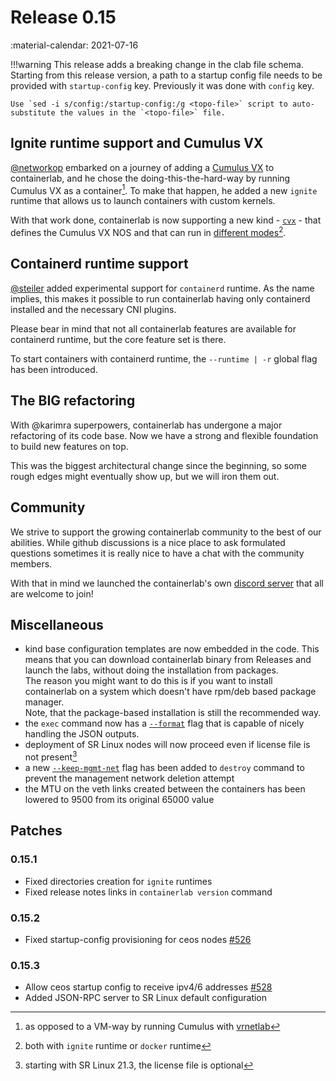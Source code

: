 # Release 0.15
:material-calendar: 2021-07-16

!!!warning
    This release adds a breaking change in the clab file schema. Starting from this release version, a path to a startup config file needs to be provided with `startup-config` key. Previously it was done with `config` key.  
    
    Use `sed -i s/config:/startup-config:/g <topo-file>` script to auto-substitute the values in the `<topo-file>` file.

## Ignite runtime support and Cumulus VX
[@networkop](https://github.com/networkop) embarked on a journey of adding a [Cumulus VX](../manual/kinds/cvx.md) to containerlab, and he chose the doing-this-the-hard-way by running Cumulus VX as a container[^1]. To make that happen, he added a new `ignite` runtime that allows us to launch containers with custom kernels.

With that work done, containerlab is now supporting a new kind - [`cvx`](../manual/kinds/cvx.md) - that defines the Cumulus VX NOS and that can run in [different modes](../manual/kinds/cvx.md#mode-of-operation)[^2].

## Containerd runtime support
[@steiler](https://github.com/steiler) added experimental support for `containerd` runtime. As the name implies, this makes it possible to run containerlab having only containerd installed and the necessary CNI plugins.

Please bear in mind that not all containerlab features are available for containerd runtime, but the core feature set is there.

To start containers with containerd runtime, the `--runtime | -r` global flag has been introduced.

## The BIG refactoring
With @karimra superpowers, containerlab has undergone a major refactoring of its code base. Now we have a strong and flexible foundation to build new features on top.

This was the biggest architectural change since the beginning, so some rough edges might eventually show up, but we will iron them out.

## Community
We strive to support the growing containerlab community to the best of our abilities. While github discussions is a nice place to ask formulated questions sometimes it is really nice to have a chat with the community members.

With that in mind we launched the containerlab's own [discord server](https://discord.gg/vAyddtaEV9) that all are welcome to join!

## Miscellaneous
* kind base configuration templates are now embedded in the code. This means that you can download containerlab binary from Releases and launch the labs, without doing the installation from packages.  
    The reason you might want to do this is if you want to install containerlab on a system which doesn't have rpm/deb based package manager.  
    Note, that the package-based installation is still the recommended way.
* the `exec` command now has a [`--format`](../cmd/exec.md#format) flag that is capable of nicely handling the JSON outputs.
* deployment of SR Linux nodes will now proceed even if license file is not present[^3]
* a new [`--keep-mgmt-net`](../cmd/destroy.md#keep-mgmt-net) flag has been added to `destroy` command to prevent the management network deletion attempt
* the MTU on the veth links created between the containers has been lowered to 9500 from its original 65000 value

## Patches

### 0.15.1
* Fixed directories creation for `ignite` runtimes
* Fixed release notes links in `containerlab version` command

### 0.15.2
* Fixed startup-config provisioning for ceos nodes [#526](https://github.com/srl-labs/containerlab/issues/526)

### 0.15.3
* Allow ceos startup config to receive ipv4/6 addresses  [#528](https://github.com/srl-labs/containerlab/issues/528)
* Added JSON-RPC server to SR Linux default configuration

[^1]: as opposed to a VM-way by running Cumulus with [vrnetlab](../manual/vrnetlab.md)
[^2]: both with `ignite` runtime or `docker` runtime
[^3]: starting with SR Linux 21.3, the license file is optional